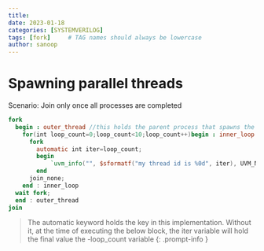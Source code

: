 ```yaml
---
title: 
date: 2023-01-18 
categories: [SYSTEMVERILOG]
tags: [fork]     # TAG names should always be lowercase
author: sanoop
---
```


# Spawning parallel threads
Scenario: Join only once all processes are completed


```verilog
fork 
  begin : outer_thread //this holds the parent process that spawns the childs 
    for(int loop_count=0;loop_count<10;loop_count++)begin : inner_loop //the actual for loop
      fork
        automatic int iter=loop_count; 
        begin
        	`uvm_info("", $sformatf("my thread id is %0d", iter), UVM_NONE);
        end
      join_none;
    end : inner_loop
  wait fork;
  end : outer_thread
join
```

>The automatic keyword holds the key in this implementation. Without it, at the time of executing the below block, the iter variable will hold the final value the -loop_count variable 
{: .prompt-info }
